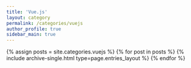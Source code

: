 ```yaml
---
title: 'Vue.js'
layout: category
permalink: /categories/vuejs
author_profile: true
sidebar_main: true
---
```

{% assign posts = site.categories.vuejs %}
{% for post in posts %} {% include archive-single.html type=page.entries_layout %} {% endfor %}